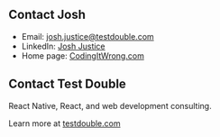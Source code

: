 ## Contact Josh

- Email: josh.justice@testdouble.com
- LinkedIn: [Josh Justice](https://www.linkedin.com/in/jjustice/)
- Home page: [CodingItWrong.com](https://codingitwrong.com)

## Contact Test Double

React Native, React, and web development consulting.

Learn more at [testdouble.com](https://testdouble.com/)
